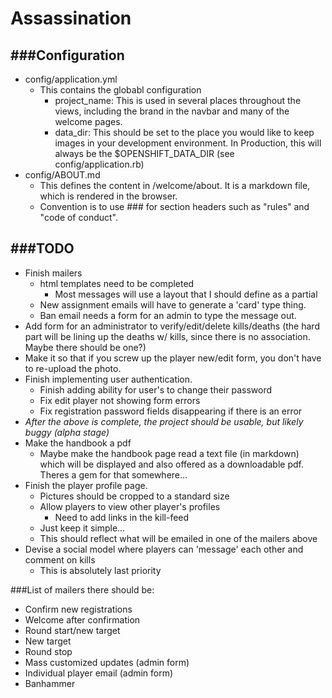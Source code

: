# Assassination #
###Configuration
-------------------
- config/application.yml
  - This contains the globabl configuration
    - project_name: This is used in several places throughout the views, including the brand in the navbar and many of the welcome pages.
    - data_dir: This should be set to the place you would like to keep images in your development environment. In Production, this will always be the $OPENSHIFT_DATA_DIR (see config/application.rb)
- config/ABOUT.md
  - This defines the content in /welcome/about. It is a markdown file, which is rendered in the browser. 
  - Convention is to use ### for section headers such as "rules" and "code of conduct".

###TODO
------------------
- Finish mailers
  - html templates need to be completed
    - Most messages will use a layout that I should define as a partial
  - New assignment emails will have to generate a 'card' type thing.
  - Ban email needs a form for an admin to type the message out.
- Add form for an administrator to verify/edit/delete kills/deaths (the hard part will be lining up the deaths w/ kills, since there is no association. Maybe there should be one?)
- Make it so that if you screw up the player new/edit form, you don't have to re-upload the photo.
- Finish implementing user authentication.
  - Finish adding ability for user's to change their password
  - Fix edit player not showing form errors
  - Fix registration password fields disappearing if there is an error
- *After the above is complete, the project should be usable, but likely buggy (alpha stage)*
- Make the handbook a pdf
  - Maybe make the handbook page read a text file (in markdown) which will be displayed and also offered as a downloadable pdf. Theres a gem for that somewhere...
- Finish the player profile page.
  - Pictures should be cropped to a standard size
  - Allow players to view other player's profiles
    - Need to add links in the kill-feed
  - Just keep it simple...
  - This should reflect what will be emailed in one of the mailers above
- Devise a social model where players can 'message' each other and comment on kills
  - This is absolutely last priority

###List of mailers there should be:
- Confirm new registrations
- Welcome after confirmation
- Round start/new target
- New target
- Round stop
- Mass customized updates (admin form)
- Individual player email (admin form)
- Banhammer

